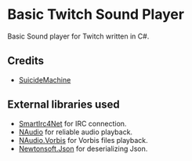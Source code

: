 ﻿Basic Twitch Sound Player
=====================
Basic Sound player for Twitch written in C#.

Credits
-------
  * [SuicideMachine](http://twitch.tv/suicidemachine)
  
External libraries used
-------
  * [SmartIrc4Net](https://github.com/meebey/SmartIrc4net) for IRC connection.
  * [NAudio](https://github.com/naudio/NAudio) for reliable audio playback.
  * [NAudio.Vorbis](https://github.com/naudio/Vorbis) for Vorbis files playback.
  * [Newtonsoft.Json](https://www.newtonsoft.com/json) for deserializing Json.  

